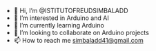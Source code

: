 - 👋 Hi, I’m @ISTITUTOFREUDSIMBALADD
- 👀 I’m interested in Arduino and AI
- 🌱 I’m currently learning Arduino
- 💞️ I’m looking to collaborate on Arduino projects
- 📫 How to reach me simbaladd41@gmail.com

<!---
ISTITUTOFREUDSIMBALADD/ISTITUTOFREUDSIMBALADD is a ✨ special ✨ repository because its `README.md` (this file) appears on your GitHub profile.
You can click the Preview link to take a look at your changes.
--->

